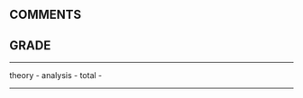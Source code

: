 ## COMMENTS


## GRADE

----        ----
theory         -
analysis       -
total           -
----        ----
